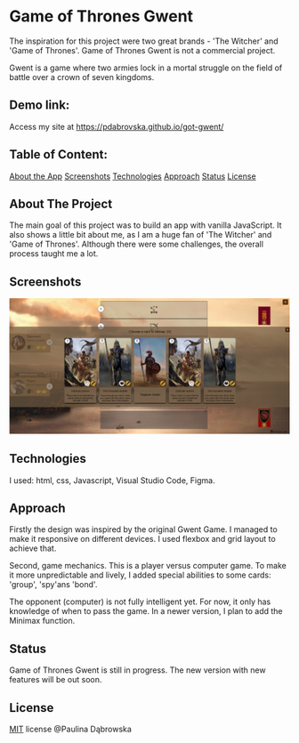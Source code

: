 # Game of Thrones Gwent

The inspiration for this project were two great brands - 'The Witcher' and 'Game of Thrones'. Game of Thrones Gwent is not a commercial project.

Gwent is a game where two armies lock in a mortal struggle on the field of battle over a crown of seven kingdoms.

## Demo link:
Access my site at https://pdabrovska.github.io/got-gwent/
## Table of Content:
<a href="#about-the-app">About the App</a>
<a href="#screenshots">Screenshots</a>
<a href="#technologies">Technologies</a>
<a href="#approach">Approach</a>
<a href="#status">Status</a>
<a href="#license">License</a>
## About The Project
The main goal of this project was to build an app with vanilla JavaScript. It also shows a little bit about me, as I am a huge fan of 'The Witcher' and 'Game of Thrones'. Although there were some challenges, the overall process taught me a lot.
## Screenshots

![Redraw cards screen](/images/Screenshots/screenshot(1).png)

## Technologies
I used: html, css, Javascript, Visual Studio Code, Figma.
## Approach
Firstly the design was inspired by the original Gwent Game. I managed to make it responsive on different devices. I used flexbox and grid layout to achieve that.

Second, game mechanics. This is a player versus computer game. To make it more unpredictable and lively, I added special abilities to some cards: 'group', 'spy'ans 'bond'. 


The opponent (computer) is not fully intelligent yet. For now, it only has knowledge of when to pass the game. In a newer version, I plan to add the Minimax function.

## Status
Game of Thrones Gwent is still in progress. The new version with new features will be out soon.
## License

[MIT](https://github.com/pdabrovska) license @Paulina Dąbrowska


